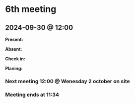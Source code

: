 # 6th meeting 
## 2024-09-30 @ 12:00

**Present:**

**Absent:**

**Check in:**



**Planing:**



### Next meeting 12:00 @ Wenesday 2 october on site

### Meeting ends at 11:34

